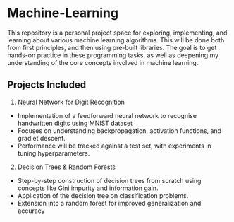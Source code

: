 # Machine-Learning

This repository is a personal project space for exploring, implementing, and learning about various machine learning algorithms. This will be done both from first principles, and then using pre-built libraries. The goal is to get hands-on practice in these programming tasks, as well as deepening my understanding of the core concepts involved in machine learning. 

## Projects Included

1. Neural Network for Digit Recognition
- Implementation of a feedforward neural network to recognise handwritten digits using MNIST dataset
- Focuses on understanding backpropagation, activation functions, and gradiet descent.
- Performance will be tracked against a test set, with experiments in tuning hyperparameters.


2. Decision Trees & Random Forests
- Step-by-step construction of decision trees from scratch using concepts like Gini impurity and information gain.
- Application of the decision tree on classification problems.
- Extension into a random forest for improved generalization and accuracy
